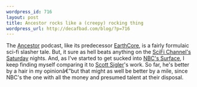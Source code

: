 ```yaml
--- 
wordpress_id: 716
layout: post
title: Ancestor rocks like a (creepy) rocking thing
wordpress_url: http://decafbad.com/blog/?p=716
---
```

The [Ancestor][anc] podcast, like its predecessor [EarthCore][ec], is a fairly formulaic sci-fi slasher tale.  But, it sure as hell beats anything on the [SciFi Channel's Saturday][sci] nights.  And, as I've started to get sucked into [NBC's Surface][sur], I keep finding myself comparing it to [Scott Sigler][ss]'s work.  So far, he's better by a hair in my opinionâ€”but that might as well be better by a mile, since NBC's the one with all the money and presumed talent at their disposal.

[ss]: http://www.scottsigler.net/
[sur]: http://www.nbc.com/Surface/
[ec]: http://www.scottsigler.net/earthcore/
[anc]: http://www.project-daemon.net/
[sci]: http://scifi.com/onair/movies/
